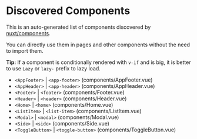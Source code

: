 # Discovered Components

This is an auto-generated list of components discovered by [nuxt/components](https://github.com/nuxt/components).

You can directly use them in pages and other components without the need to import them.

**Tip:** If a component is conditionally rendered with `v-if` and is big, it is better to use `Lazy` or `lazy-` prefix to lazy load.

- `<AppFooter>` | `<app-footer>` (components/AppFooter.vue)
- `<AppHeader>` | `<app-header>` (components/AppHeader.vue)
- `<Footer>` | `<footer>` (components/Footer.vue)
- `<Header>` | `<header>` (components/Header.vue)
- `<Home>` | `<home>` (components/Home.vue)
- `<ListItem>` | `<list-item>` (components/ListItem.vue)
- `<Modal>` | `<modal>` (components/Modal.vue)
- `<Side>` | `<side>` (components/Side.vue)
- `<ToggleButton>` | `<toggle-button>` (components/ToggleButton.vue)
